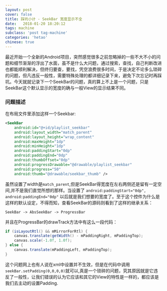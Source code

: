 ```yaml
---
layout: post
cover: false
title: 踩坑小计 - SeekBar 宽度显示不全
date:   2018-01-20 18:20:12
tags: machine
subclass: 'post tag-machine'
categories: 'hetao'
chinese: true
---
```



最近开始一个全新的Android项目，突然感觉很多之前忽略掉的一些不大不小的问题和细节渐渐的浮出了水面，虽不是什么大问题，通过搜索，查找，自己判断改进也都能顺利解决，但终归要查，要找，凭空浪费很多时间，于是决定不论多么琐碎的问题，但凡违反一般性，需要特殊处理的都详细记录下来，避免下次忘记时再踩坑。今天就就记录下一个SeekBar的问题，真的算上不上是一个问题，只是SeekBar这个默认显示的宽度的确与一般View的显示结果不同。


### 问题描述


在布局文件里添加这样一个Seekbar:

```xml
<SeekBar
    android:id="@+id/playlist_seekbar"
    android:layout_width="match_parent"
    android:layout_height="wrap_content"
    android:maxHeight="1dp"
    android:minHeight="1dp"
    android:paddingStart="0dp"
    android:paddingEnd="0dp"
    android:thumbOffset="0dp"
    android:progressDrawable="@drawable/playlist_seekbar"
    android:progress="50"
    android:thumb="@drawable/seekbar_thumb" />

```


虽然设置了width是`match_parent`,但是SeekBar得宽度在左右两侧还是留有一定空间,并不是我们直觉所想的那样。当设置了
`android:paddingStart="0dp", android:paddingEnd="0dp"` 以后就是我们想要的宽度了。至于这个控件为什么是这样的默认设定，不得而知，查看SeekBar的源码则看到了这样的继承关系：

```
SeekBar -> AbsSeekBar -> ProgressBar
```

并且在ProgressBar的drawTrack方法中有这么一段代码：

```java
if (isLayoutRtl() && mMirrorForRtl) {
    canvas.translate(getWidth() - mPaddingRight, mPaddingTop);
    canvas.scale(-1.0f, 1.0f);
} else {
    canvas.translate(mPaddingLeft, mPaddingTop);
}

```

这个问题网上也有人说在xml中设置并不生效，但是在代码中调用`seekBar.setPadding(0,0,0,0)`就可以,真是一个琐碎的问题，究其原因就是它违反了一般性，让我们错误的认为它应该和其它的View的特性是一样的，都应该是我们去主动的设置Padding.





